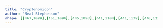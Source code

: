```yaml
---
title: "Cryptonomicon"
author: "Neal Stephenson"
shape: [[467,1089],[451,1090],[445,1093],[441,1104],[441,1138],[436,1217],[437,1253],[435,1262],[432,1378],[432,1441],[430,1464],[430,1517],[428,1538],[427,1609],[425,1620],[420,1714],[421,1776],[418,1815],[418,1899],[412,2086],[414,2101],[417,2108],[424,2113],[436,2115],[498,2113],[537,2107],[588,2106],[612,2098],[622,2089],[625,2079],[627,1978],[629,1956],[629,1922],[631,1910],[630,1894],[632,1875],[632,1837],[634,1824],[632,1806],[635,1785],[635,1739],[633,1733],[633,1723],[636,1710],[635,1685],[637,1674],[637,1659],[635,1653],[635,1646],[638,1622],[635,1610],[639,1593],[639,1580],[637,1573],[639,1562],[639,1491],[642,1478],[642,1460],[645,1454],[645,1448],[643,1443],[646,1429],[644,1422],[649,1413],[647,1391],[645,1385],[647,1375],[647,1348],[645,1340],[648,1334],[646,1325],[646,1318],[648,1314],[646,1305],[648,1288],[646,1281],[650,1274],[650,1268],[648,1264],[650,1252],[644,1223],[645,1211],[642,1200],[640,1176],[639,1127],[640,1121],[646,1112],[648,1103],[634,1096],[602,1095],[596,1093],[581,1093],[574,1091],[545,1089]]
---
```

